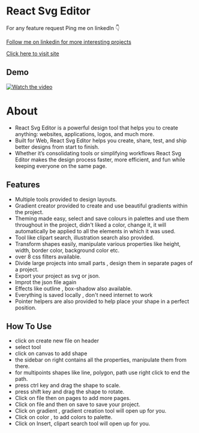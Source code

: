 # **React Svg Editor**

For any feature request Ping me on linkedIn 👇

[Follow me on linkedin for more interesting projects](https://www.linkedin.com/in/kumar-amresh-1017a7161/)

[Click here to visit site ](https://react-svg-editor.netlify.app/)

## Demo

[![Watch the video](https://img.youtube.com/vi/rqtKGGTlQC4/maxresdefault.jpg)](https://www.youtube.com/watch?v=rqtKGGTlQC4)


# About
 - React Svg Editor is a powerful design tool that  helps you to create anything: websites, applications, logos, and much more. 
- Built for Web, React Svg Editor helps you create, share, test, and ship better designs from start to finish. 
- Whether it’s consolidating tools or simplifying workflows React Svg Editor makes the design process faster, more efficient, and fun while keeping everyone on the same page.

## Features
-  Multiple tools provided to design layouts.
- Gradient creator provided to create and use beautiful gradients within the project.
- Theming made easy, select and save colours in palettes and use them throughout in the project, didn't liked a color, change it, it will automatically be applied to all the elements in which it was used.
- Tool like clipart search, illustration search also provided.
- Transform shapes easily, manipulate various properties like height, width, border color, background color etc.
- over 8 css filters available.
- Divide large projects into small parts , design them in separate pages of a project.
- Export your project as svg or json.
- Improt the json file again
- Effects like outline , box-shadow also available.
- Everything is saved locally , don't need internet to work
- Pointer helpers are also provided to help place your shape in a perfect position.

## How To Use
- click on create new file on header
- select tool
- click on canvas to add shape
- the sidebar on right contains all the properties, manipulate them from there.
- for multipoints shapes like line, polygon, path use right click to end the path.
- press ctrl key and drag the shape to scale.
- press shift key and drag the shape to rotate.
- Click on file then on pages to add more pages.
- Click on file and then on save to save your project.
- Click on gradient , gradient creation tool will open up for you.
- Click on color , to add colors to palette.
- Click on Insert, clipart search tool will open up for you.




